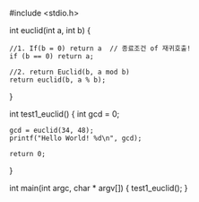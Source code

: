 #include <stdio.h>

int euclid(int a, int b)
{

    //1. If(b = 0) return a  // 종료조건 of 재귀호출!
    if (b == 0) return a;
    
    //2. return Euclid(b, a mod b)
    return euclid(b, a % b);

}

int test1_euclid()
{
    int gcd = 0;

    gcd = euclid(34, 48);
    printf("Hello World! %d\n", gcd);

    return 0;
}

int main(int argc, char * argv[])
{
    test1_euclid();
}
